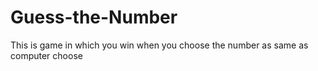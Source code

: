 # Guess-the-Number
This is game in which you win when you choose the number as same as computer choose
